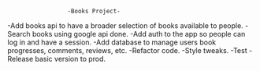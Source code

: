                      -Books Project-

-Add books api to have a broader selection of books available to people.
-Search books using google api done.
-Add auth to the app so people can log in and have a session.
-Add database to manage users book progresses, comments, reviews, etc.
-Refactor code.
-Style tweaks.
-Test
-Release basic version to prod.
